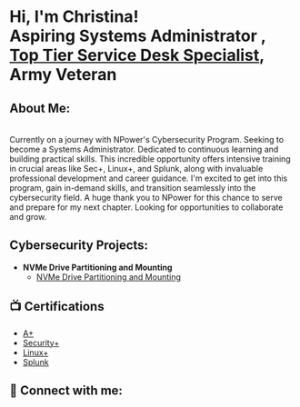 <h1>Hi, I'm Christina! <br/> <a> Aspiring Systems Administrator <a>, 
  <a href="https://github.com/c-cooley007/> Aspiring Systems Administrator </a>, 
    <a href="https://www.linkedin.com/in/ccooley07/"> Top Tier Service Desk Specialist</a>, <a> Army Veteran <a> </h1>

<h2> About Me: </h2>
<br>
Currently on a journey with NPower's Cybersecurity Program. Seeking to become a Systems Administrator.  
Dedicated to continuous learning and building practical skills. This incredible opportunity offers intensive training 
in crucial areas like Sec+, Linux+, and Splunk, along with invaluable professional development and career guidance. I'm 
excited to get into this program, gain in-demand skills, and transition seamlessly into the cybersecurity field. 
A huge thank you to NPower for this chance to serve and prepare for my next chapter. Looking for opportunities to collaborate and grow. 
<br>

<h2>Cybersecurity Projects:</h2>

- <b>NVMe Drive Partitioning and Mounting</b>
  - [NVMe Drive Partitioning and Mounting](https://github.com/c-cooley007/NVMe_Setup)




<h2>📺 Certifications</h2>

- [A+](https://www.youtube.com/watch?v=87t6P5ZHTP0&list=PLG49S3nxzAnnOmvg5UGVenB_qQgsh01uC)
- [Security+](https://www.youtube.com/watch?v=KiEptGbnEBc&list=PLG49S3nxzAnl4QDVqK-hOnoqcSKEIDDuv)
- [Linux+](https://www.youtube.com/watch?v=wqfdU4hngxw)
- [Splunk](https://www.youtube.com/watch?v=3CiRs6WaWaU)

<h2> 🤳 Connect with me:</h2>


<!--

[<img align="left" alt="JoshMadakor | YouTube" width="22px" src="https://cdn.jsdelivr.net/npm/simple-icons@v3/icons/youtube.svg" />][youtube]
[<img align="left" alt="JoshMadakor | Twitter" width="22px" src="https://cdn.jsdelivr.net/npm/simple-icons@v3/icons/twitter.svg" />][twitter]
[<img align="left" alt="JoshMadakor | LinkedIn" width="22px" src="https://cdn.jsdelivr.net/npm/simple-icons@v3/icons/linkedin.svg" />][linkedin]
[<img align="left" alt="JoshMadakor | Instagram" width="22px" src="https://cdn.jsdelivr.net/npm/simple-icons@v3/icons/instagram.svg" />][instagram]

[twitter]: https://twitter.com/joshmadakor
[youtube]: https://www.youtube.com/c/joshmadakor
[instagram]: https://www.instagram.com/joshmadakor/
[linkedin]: https://linkedin.com/in/joshmadakor


**joshmadakor1/joshmadakor1** is a ✨ _special_ ✨ repository because its `README.md` (this file) appears on your GitHub profile.

Here are some ideas to get you started:

- 🔭 I’m currently working on ...
- 🌱 I’m currently learning ...
- 👯 I’m looking to collaborate on ...
- 🤔 I’m looking for help with ...
- 💬 Ask me about ...
- 📫 How to reach me: ...
- 😄 Pronouns: ...
- ⚡ Fun fact: ...
-->
